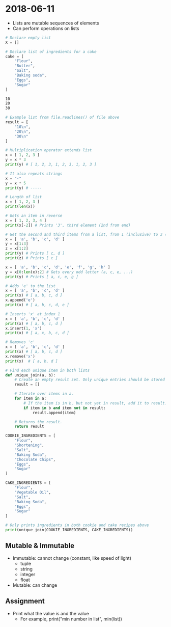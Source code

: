 # 2018-06-11

* Lists are mutable sequences of elements
* Can perform operations on lists

```py
# Declare empty list
X = []

# Declare list of ingredients for a cake
cake = [
	"Flour",
	"Butter",
	"Salt",
	"Baking soda",
	"Eggs",
	"Sugar"
]
```

```txt
10
20
30
```

```py
# Example list from file.readlines() of file above
result = [
	"10\n",
	"20\n",
	"30\n"
]
```

```py
# Multiplication operator extends list
x = [ 1, 2, 3 ]
y = x * 3
print(y) # [ 1, 2, 3, 1, 2, 3, 1, 2, 3 ]

# It also repeats strings
x = "-"
y = x * 5
print(y) # -----
```

```py
# Length of list
x = [ 1, 2, 3 ]
print(len(x))
```

```py
# Gets an item in reverse
x = [ 1, 2, 3, 4 ]
print(x[-2]) # Prints '3', third element (2nd from end)
```

```py
# Get the second and third items from a list, from 1 (inclusive) to 3 (exclusive)
x = [ 'a', 'b', 'c', 'd' ]
y = x[1:3]
z = x[1:2]
print(y) # Prints [ c, d ]
print(z) # Prints [ c ]
```

```py
x = [ 'a', 'b', 'c', 'd', 'e', 'f', 'g', 'h' ]
y = x[0:len(x):2] # Gets every odd letter (a, c, e, ...)
print(y) # Prints [ a, c, e, g ]
```

```py
# Adds 'e' to the list
x = [ 'a', 'b', 'c', 'd' ]
print(x) # [ a, b, c, d ]
x.append('e')
print(x) # [ a, b, c, d, e ]
```

```py
# Inserts 'x' at index 1
x = [ 'a', 'b', 'c', 'd' ]
print(x) # [ a, b, c, d ]
x.insert(1, 'x')
print(x) # [ a, x, b, c, d ]
```

```py
# Removes 'c'
x = [ 'a', 'b', 'c', 'd' ]
print(x) # [ a, b, c, d ]
x.remove('x')
print(x)  # [ a, b, d ]
```

```py
# Find each unique item in both lists
def unique_join(a, b):
	# Create an empty result set. Only unique entries should be stored here.
	result = []

	# Iterate over items in a.
	for item in a:
		# If the item is in b, but not yet in result, add it to result.
		if item in b and item not in result:
			result.append(item)

	# Returns the result.
	return result

COOKIE_INGREDIENTS = [
	"Flour",
	"Shortening",
	"Salt",
	"Baking Soda",
	"Chocolate Chips",
	"Eggs",
	"Sugar"
]

CAKE_INGREDIENTS = [
	"Flour",
	"Vegetable Oil",
	"Salt",
	"Baking Soda",
	"Eggs",
	"Sugar"
]

# Only prints ingredients in both cookie and cake recipes above
print(unique_join(COOKIE_INGREDIENTS, CAKE_INGREDIENTS))
```

## Mutable & Immutable
* Immutable: cannot change (constant, like speed of light)
	* tuple
	* string
	* integer
	* float
* Mutable: can change

## Assignment
* Print what the value is and the value
	* For example, print("min number in list", min(list))
